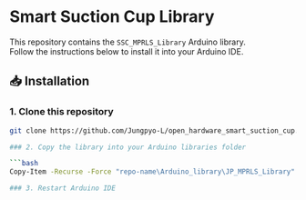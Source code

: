 # Smart Suction Cup Library

This repository contains the `SSC_MPRLS_Library` Arduino library.  
Follow the instructions below to install it into your Arduino IDE.

## 📥 Installation

### 1. Clone this repository

```bash
git clone https://github.com/Jungpyo-L/open_hardware_smart_suction_cup.git

### 2. Copy the library into your Arduino libraries folder

```bash
Copy-Item -Recurse -Force "repo-name\Arduino_library\JP_MPRLS_Library" "$env:USERPROFILE\Documents\Arduino\libraries\JP_MPRLS_Library"

### 3. Restart Arduino IDE